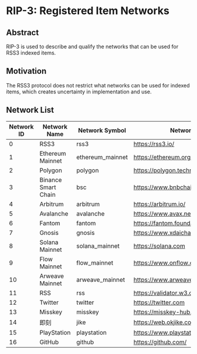 # RIP-3: Registered Item Networks

## Abstract

RIP-3 is used to describe and qualify the networks that can be used for RSS3 indexed items.

## Motivation

The RSS3 protocol does not restrict what networks can be used for indexed items, which creates uncertainty in implementation and use.

## Network List

| Network ID | Network Name | Network Symbol | Network Website | Chain Explorer |
| -- | -- | -- | -- | -- |
| 0 | RSS3 | rss3 | <https://rss3.io/> | To be completed |
| 1 | Ethereum Mainnet | ethereum_mainnet | <https://ethereum.org/> | <https://etherscan.io/> |
| 2 | Polygon | polygon | <https://polygon.technology/> | <https://polygonscan.com/> |
| 3 | Binance Smart Chain | bsc | <https://www.bnbchain.world/> | <https://bscscan.com/> |
| 4 | Arbitrum | arbitrum | <https://arbitrum.io/> | <https://arbiscan.io/> |
| 5 | Avalanche | avalanche | <https://www.avax.network/> | <https://explorer.avax.network/> |
| 6 | Fantom | fantom | <https://fantom.foundation/> | <https://explorer.fantom.network/> |
| 7 | Gnosis | gnosis | <https://www.xdaichain.com/> | <https://blockscout.com/xdai/mainnet/> |
| 8 | Solana Mainnet | solana_mainnet | <https://solana.com> | <https://solscan.io/> |
| 9 | Flow Mainnet | flow_mainnet | <https://www.onflow.org/> | <https://flowscan.org/> |
| 10 | Arweave Mainnet | arweave_mainnet | <https://www.arweave.org/> | <https://viewblock.io/arweave> |
| 11 | RSS | rss | <https://validator.w3.org/feed/docs/rss2.html> | N/A |
| 12 | Twitter | twitter | <https://twitter.com> | N/A |
| 13 | Misskey | misskey | <https://misskey-hub.net/> | N/A |
| 14 | 即刻 | jike | <https://web.okjike.com/> | N/A |
| 15 | PlayStation | playstation | <https://www.playstation.com/> | N/A |
| 16 | GitHub | github | <https://github.com/> | N/A |
